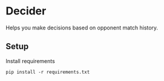 # Decider

Helps you make decisions based on opponent match history.

## Setup

Install requirements

`pip install -r requirements.txt`

